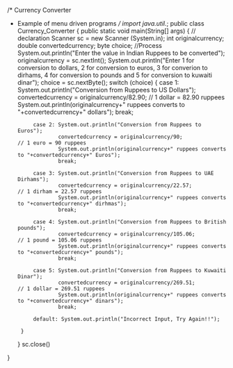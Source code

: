 /* Currency Converter 
 * Example of menu driven programs
*/
import java.util.*;
public class Currency_Converter
{
     public static void main(String[] args) 
     {
        // declaration
        Scanner sc = new Scanner (System.in);
        int originalcurrency;
        double convertedcurrency;
        byte choice;
        //Process
        System.out.println("Enter the value in Indian Ruppees to be converted");
        originalcurrency = sc.nextInt();
        System.out.println("Enter 1 for conversion to dollars, 2 for conversion to euros, 3 for converion to dirhams, 4 for conversion to pounds and 5 for conversion to kuwaiti dinar");
        choice = sc.nextByte();
        switch (choice)
        {
            case 1: System.out.println("Conversion from Ruppees to US Dollars");
                    convertedcurrency = originalcurrency/82.90;                                                   // 1 dollar = 82.90 ruppees
                    System.out.println(originalcurrency+" ruppees converts to "+convertedcurrency+" dollars");
                    break;

            case 2: System.out.println("Conversion from Ruppees to Euros");
                    convertedcurrency = originalcurrency/90;                                                      // 1 euro = 90 ruppees
                    System.out.println(originalcurrency+" ruppees converts to "+convertedcurrency+" Euros"); 
                    break;

            case 3: System.out.println("Conversion from Ruppees to UAE Dirhams");
                    convertedcurrency = originalcurrency/22.57;                                                   // 1 dirham = 22.57 ruppees
                    System.out.println(originalcurrency+" ruppees converts to "+convertedcurrency+" dirhmas");
                    break;

            case 4: System.out.println("Conversion from Ruppees to British pounds");
                    convertedcurrency = originalcurrency/105.06;                                                  // 1 pound = 105.06 ruppees
                    System.out.println(originalcurrency+" ruppees converts to "+convertedcurrency+" pounds");
                    break;

            case 5: System.out.println("Conversion from Ruppees to Kuwaiti Dinar");
                    convertedcurrency = originalcurrency/269.51;                                                  // 1 dollar = 269.51 ruppees
                    System.out.println(originalcurrency+" ruppees converts to "+convertedcurrency+" dinars"); 
                    break;

            default: System.out.println("Incorrect Input, Try Again!!");
            
        }
     }
     sc.close()
    
}
